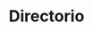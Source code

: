 ---
layout: page
title: Directorio
#background_style: bg-info
#background_image: url('/assets/img/backgrounds/image-from-rawpixel-id-1199650-jpeg.jpg')
# Add a link to the the top menu
background_image_: /assets/img/backgrounds/image-from-rawpixel-id-1199650-jpeg.jpg

menus:
  header:
    title: Links
    weight: 2

user: Dr. Daniele Colosi 
image: assets/img/members/person3.jpg
summary: >+
    Licenciado en Física en la Università degli Studi di Roma “La Sapienza”, posteriormente obtuvo un “Diplôme d’Études Approfondies” en Física Cuántica por la Université de Paris Pierre et Marie Curie. Se doctoró en Física Teórica realizando una tesis en cotutela entre la Università degli Studi di Roma “La Sapienza” y la Université de la Mediterranée Aix-Marseille II. Título de la tesis: Canonical and covariant approaches to Quantum Gravity, supervisores Prof. Carlo Rovelli y Prof. Ken Yoshida.

id_: Colosi1


sections:
- type: member-inf.html
  section_id: memberColosi
  user: Dr. Daniele Colosi
  image: /assets/img/members/person3.jpg
  summary: >+
    Licenciado en Física en la Università degli Studi di Roma “La Sapienza”, posteriormente obtuvo un “Diplôme d’Études Approfondies” en Física Cuántica por la Université de Paris Pierre et Marie Curie. Se doctoró en Física Teórica realizando una tesis en cotutela entre la Università degli Studi di Roma “La Sapienza” y la Université de la Mediterranée Aix-Marseille II. Título de la tesis: Canonical and covariant approaches to Quantum Gravity, supervisores Prof. Carlo Rovelli y Prof. Ken Yoshida.
    <br>
    Realizó dos estancias posdoctorales en el Centro de Ciencias Matemáticas de la UNAM, Campus Morelia.
    <br>
    <strong>
    Líneas de investigación:
    </strong>
    <ul>
        <li>Teoría Cuántica de los Campos en espacio curvo</li>
        <li>Fundamentos de la Teoría Cuántica</li>
        <li>Gravedad Cuántica</li>
    </ul>

  mail: dcolosi@enesmorelia.unam.mx
  #phone: (443)2958310 
  #location:  Edificio I. Cubículo 403

- type: timeline.html
  section_id: timelineColosi
  title: Trayectoria
  background_style: bg-dark text-primary
  last_image: /assets/img/timeline-end.png
  actions:
    - image: /assets/img/portfolio/thumbnails/1.jpg
      title: >+
        2017-2018
        **Humble Beginnings**
      text: >-
        We begun with small group of people willing to work hard and make our
        teaching skills worth , in front of all others!
    - image: /assets/img/portfolio/thumbnails/2.jpg
      title: >+
        November 2019
        An Coaching started
      text: >-
        We started to gather like minded people and started our stategies
        and future plans to them. As a result , interested people joined us!


---
